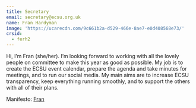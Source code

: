 ```yaml
---
title: Secretary
email: secretary@ecsu.org.uk
name: Fran Hardyman
image: 'https://ucarecdn.com/9c661b2a-d529-466e-8ae7-e0d408568e73/'
crsid:
  - ferh2
---
```

Hi, I’m Fran (she/her). I’m looking forward to working with all the lovely people on committee to make this year as good as possible. My job is to create the ECSU event calendar, prepare the agenda and take minutes for meetings, and to run our social media. My main aims are to increase ECSU transparency, keep everything running smoothly, and to support the others with all of their plans.

Manifesto: [Fran](https://drive.google.com/file/d/1J0zRa7oSeiLAqJ7RYFBIZMa8Qr1E3thk/view?usp=sharing)